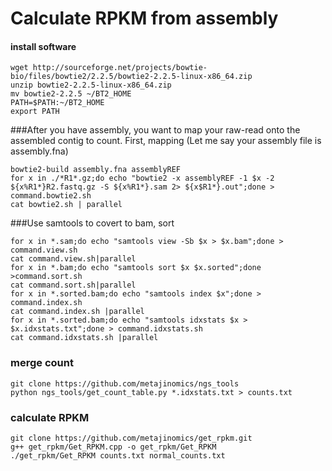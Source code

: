 # Calculate RPKM from assembly

#### install software
```
wget http://sourceforge.net/projects/bowtie-bio/files/bowtie2/2.2.5/bowtie2-2.2.5-linux-x86_64.zip
unzip bowtie2-2.2.5-linux-x86_64.zip
mv bowtie2-2.2.5 ~/BT2_HOME
PATH=$PATH:~/BT2_HOME
export PATH
```

###After you have assembly, you want to map your raw-read onto the assembled contig to count. First, mapping (Let me say your assembly file is assembly.fna)

```
bowtie2-build assembly.fna assemblyREF
for x in ./*R1*.gz;do echo "bowtie2 -x assemblyREF -1 $x -2 ${x%R1*}R2.fastq.gz -S ${x%R1*}.sam 2> ${x$R1*}.out";done > command.bowtie2.sh
cat bowtie2.sh | parallel
```
###Use samtools to covert to bam, sort
```
for x in *.sam;do echo "samtools view -Sb $x > $x.bam";done > command.view.sh
cat command.view.sh|parallel
for x in *.bam;do echo "samtools sort $x $x.sorted";done >command.sort.sh
cat command.sort.sh|parallel
for x in *.sorted.bam;do echo "samtools index $x";done > command.index.sh
cat command.index.sh |parallel
for x in *.sorted.bam;do echo "samtools idxstats $x > $x.idxstats.txt";done > command.idxstats.sh
cat command.idxstats.sh |parallel
```
### merge count
```
git clone https://github.com/metajinomics/ngs_tools
python ngs_tools/get_count_table.py *.idxstats.txt > counts.txt
```

### calculate RPKM
```
git clone https://github.com/metajinomics/get_rpkm.git
g++ get_rpkm/Get_RPKM.cpp -o get_rpkm/Get_RPKM
./get_rpkm/Get_RPKM counts.txt normal_counts.txt
```

